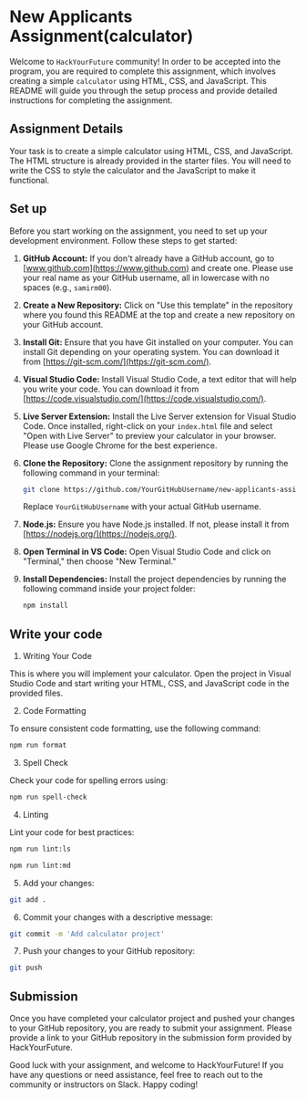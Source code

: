 # New Applicants Assignment(calculator)

Welcome to `HackYourFuture` community! In order to be accepted into the program, you are required
to complete this assignment, which involves creating a simple `calculator` using HTML, CSS, and JavaScript.
This README will guide you through the setup process and provide detailed instructions for completing
the assignment.

## Assignment Details

Your task is to create a simple calculator using HTML, CSS, and JavaScript. The HTML structure is already
provided in the starter files. You will need to write the CSS to style the calculator and the JavaScript
to make it functional.

## Set up

Before you start working on the assignment, you need to set up your development environment. Follow these steps
to get started:

1. **GitHub Account:** If you don't already have a GitHub account, go to [www.github.com](https://www.github.com)
   and create one. Please use your real name as your GitHub username, all in lowercase with no spaces (e.g., `samirm00`).

2. **Create a New Repository:** Click on "Use this template" in the repository where you found this README at the top and
   create a new repository on your GitHub account.

3. **Install Git:** Ensure that you have Git installed on your computer. You can install Git depending on your
   operating system. You can download it from [https://git-scm.com/](https://git-scm.com/).

4. **Visual Studio Code:** Install Visual Studio Code, a text editor that will help you write your code.
   You can download it from [https://code.visualstudio.com/](https://code.visualstudio.com/).

5. **Live Server Extension:** Install the Live Server extension for Visual Studio Code. Once installed,
   right-click on your `index.html` file and select "Open with Live Server" to preview your calculator in
   your browser. Please use Google Chrome for the best experience.

6. **Clone the Repository:** Clone the assignment repository by running the following command in your terminal:

   ```bash
   git clone https://github.com/YourGitHubUsername/new-applicants-assignment.git
   ```

   Replace `YourGitHubUsername` with your actual GitHub username.

7. **Node.js:** Ensure you have Node.js installed. If not, please install it from [https://nodejs.org/](https://nodejs.org/).

8. **Open Terminal in VS Code:** Open Visual Studio Code and click on "Terminal," then choose "New Terminal."

9. **Install Dependencies:** Install the project dependencies by running the following command inside your project folder:

   ```bash
   npm install
   ```

## Write your code

1. Writing Your Code

This is where you will implement your calculator. Open the project in Visual Studio Code and start
writing your HTML, CSS, and JavaScript code in the provided files.

2. Code Formatting

To ensure consistent code formatting, use the following command:

```bash
npm run format
```

3. Spell Check

Check your code for spelling errors using:

```bash
npm run spell-check
```

4. Linting

Lint your code for best practices:

```bash
npm run lint:ls
```

```bash
npm run lint:md
```

5. Add your changes:

```bash
git add .
```

6. Commit your changes with a descriptive message:

```bash
git commit -m 'Add calculator project'
```

7. Push your changes to your GitHub repository:

```bash
git push
```

## Submission

Once you have completed your calculator project and pushed your changes to your GitHub repository,
you are ready to submit your assignment. Please provide a link to your GitHub repository in the
submission form provided by HackYourFuture.

Good luck with your assignment, and welcome to HackYourFuture! If you have any questions or need
assistance, feel free to reach out to the community or instructors on Slack. Happy coding!
